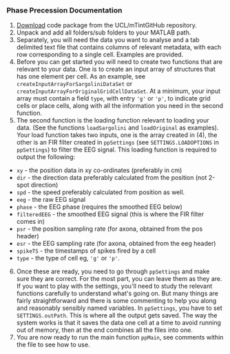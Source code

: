 ### Phase Precession Documentation

1.	[Download](https://github.com/UCL/mTint/archive/master.zip) code package from the UCL/mTintGitHub repository.
2.	Unpack and add all folders/sub folders to your MATLAB path.
3.	Separately, you will need the data you want to analyse and a tab delimited text file that contains columns of relevant metadata, with each row corresponding to a single cell. Examples are provided.
4.	Before you can get started you will need to create two functions that are relevant to your data. One is to create an input array of structures that has one element per cell. As an example, see `createInputArrayForSargoliniDataSet` or `createInputArrayForOriginalGridCellDataSet`. At a minimum, your input array must contain a field `type`, with entry `'g'` or `'p'`, to indicate grid cells or place cells, along with all the information you need in the second function.
5.	The second function is the loading function relevant to loading your data. (See the functions `loadSargolini` and `loadOriginal` as examples). Your load function takes two inputs, one is the array created in (4), the other is an FIR filter created in `ppSettings` (see `SETTINGS.LOADOPTIONS` in `ppSettings`) to filter the EEG signal. This loading function is required to output the following:
  *	`xy` - the position data in xy co-ordinates (preferably in cm)
  *	`dir` - the direction data preferably calculated from the position (not 2-spot direction)
  *	`spd` - the speed preferably calculated from position as well.
  *	`eeg` - the raw EEG signal
  *	`phase` - the EEG phase (requires the smoothed EEG below)
  *	`filteredEEG` - the smoothed EEG signal (this is where the FIR filter comes in)
  *	`psr` - the position sampling rate (for axona, obtained from the pos header)
  *	`esr` - the EEG sampling rate (for axona, obtained from the eeg header)
  *	`spikeTS` - the timestamps of spikes fired by a cell
  *	`type` - the type of cell eg, `'g'` or `'p'`.
6.	Once these are ready, you need to go through `ppSettings` and make sure they are correct. For the most part, you can leave them as they are. If you want to play with the settings, you'll need to study the relevant functions carefully to understand what's going on. But many things are fairly straightforward and there is some commenting to help you along and reasonably sensibly named variables. In `ppSettings`, you have to set `SETTINGS.outPath`. This is where all the output gets saved. The way the system works is that it saves the data one cell at a time to avoid running out of memory, then at the end combines all the files into one.
7.	You are now ready to run the main function `ppMain`, see comments within the file to see how to use.
